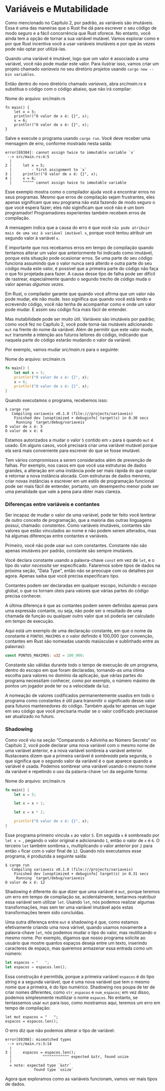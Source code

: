 # Variáveis e Mutabilidade

Como mencionado no Capítulo 2, por padrão, as variáveis são imutáveis. Essa é uma das
maneiras que o Rust lhe dá para escrever o seu código de
modo seguro e a fácil concorrência que Rust oforece. No entanto, você ainda tem
a opção de tornar a sua variável mutável. Vamos explorar como e por que Rust
incentiva você a usar variáveis imutáveis e por que às vezes pode
não optar por utilizá-las.

Quando uma variável é imutável, logo que um valor é associado a uma variável, você não pode mudar este valor.
Para ilustrar isso, vamos criar um projeto chamado *variaveis*
no seu diretório *projetos* usando `cargo new --bin variables`.

Então dentro do novo diretório chamado *variaveis*, abra *src/main.rs* e substitua o
código com o código abaixo, que não irá compilar:

<span class="filename">Nome do arquivo: src/main.rs</span>

```rust,ignore
fn main() {
    let x = 5;
    println!("O valor de x é: {}", x);
    x = 6;
    println!("O valor de x é: {}", x);
}
```

Salve e execute o programa usando `cargo run`. Você deve receber uma mensagem de erro,
conforme mostrado nesta saída:

```text
error[E0384]: cannot assign twice to immutable variable `x`
 --> src/main.rs:4:5
  |
2 |     let x = 5;
  |         - first assignment to `x`
3 |     println!("O valor de x é: {}", x);
4 |     x = 6;
  |     ^^^^^ cannot assign twice to immutable variable
```

Esse exemplo mostra como o compilador ajuda você a encontrar erros no seus programas.
Mesmo que erros de compilação sejam frustrantes, eles apenas significam que seu programa
não está fazendo de modo seguro o que você espera fazer; eles *não* siginificam que você
não é um bom programador! Programadores experientes também recebem erros de compilação.

A mensagem indica que a causa do erro é que você
`não pode atribuir mais de uma vez à variável
imutável x`, porque você tentou atribuir um segundo valor à variável `x`.

É importante que nos recebamos erros em tempo de compilação quando tentamos
alterar um valor que anteriormente foi indicado como imutável, porque
esta situação pode ocasionar erros. Se uma parte do seu código funciona assumindo
que o valor nunca será alterdo e outra parte do seu código muda este valor, é
possível que a primeira parte do código não faça o que foi projetada para fazer.
A causa desse tipo de falha pode ser difícil de rastrear,
especialmente quando o segundo trecho de código muda o valor apenas *algumas vezes*.

Em Rust, o compilador garante que quando você afirma que um valor não pode mudar,
ele não mude. Isso significa que quando você está lendo e ecrevendo código,
você não tenha de acompanhar como e onde um valor pode mudar. E assim seu código
fica mais fácil de entender.

Mas mutabilidade pode ser muito útil. Variáveis são imutáveis por padrão; como
você fez no Capítulo 2, você pode torná-las mutáveis adicionando `mut` na frente do
nome da variável. Além de permitir que este valor mude, `mut` transmite
a intenção aos futuros leitores do código, indicando que naquela
parte do código estarão mudando o valor da variável.

Por exemplo, vamos mudar *src/main.rs* para o seguinte:

<span class="filename">Nome do arquivo: src/main.rs</span>

```rust
fn main() {
    let mut x = 5;
    println!("O valor de x é: {}", x);
    x = 6;
    println!("O valor de x é: {}", x);
}
```

Quando executamos o programa, recebemos isso:

```text
$ cargo run
   Compiling variaveis v0.1.0 (file:///projects/variaveis)
    Finished dev [unoptimized + debuginfo] target(s) in 0.30 secs
     Running `target/debug/variaveis`
O valor de x é: 5
O valor de x é: 6
```

Estamos autorizados a mudar o valor `5` contido  em `x` para `6`
quando `mut` é usado. Em alguns casos, você precisará criar uma variável mutável porque ela
será mais conveniente para escrever do que se fosse imutável.

Tem vários compromissos a serem considerados além de prevenção de
falhas. Por exemplo, nos casos em que você usa estruturas de dados grandes,
a alteração em uma instância pode ser mais rápida do que copiar e retornar a nova instância
alocada. Com estruturas de dados menores, criar novas instâncias e escrever
em um estilo de programação funcional pode ser mais fácil de entender, portanto,
um desempenho menor pode ser uma penalidade que vale a pena para obter mais clareza.

### Diferenças entre variáveis e contantes

Ser incapaz de mudar o valor de uma variável, pode ter feito você lembrar de
outro conceito de programação, que a maioria das outras linguagens possui, chamado: *constantes*. Como
variáveis imutáveis, contantes são valores que estão vinculados ao nome e não
podem serem alterados, mas há algumas diferenças entre contantes e
variáveis.

Primeiro, você não pode usar `mut` com constantes. Constante não são apenas
imutáveis por padrão, constante são sempre imutáveis.

Você declara constante usando a palavra-chave `const` em vez de `let`,
e o tipo do valor *necessita* ser específicado. Falaremos sobre tipos de dados
na próxima seção, "Data Type", então
não se preocupe com os detalhes por agora. Apenas saiba que você precisa especificaro tipo.

Contantes podem ser declaradas em qualquer escopo, incluindo o escopo global, o que os tornam
úteis para valores que várias partes do código precisa conhecer.

A última diferença é que as contantes podem serem definidas apenas para uma expressão contante,
ou seja, não pode ser o resultado de uma chamada de função ou qualquer outro valor que só poderia ser
calculado em tempo de execução.

Aqui está um exemplo de uma declaração constante, em que o nome da constante é
`PONTOS_MAXIMOS` e o valor definido é 100,000 (por
convenção, contantes em Rust são nomeadas usando maiúsculas e sublinhado entre as palavras):

```rust
const PONTOS_MAXIMOS: u32 = 100_000;
```

Constante são válidas durante todo o tempo de execução de um programa, dentro do escopo em que
foram declaradas, tornando-as uma ótima escolha para valores no domínio da aplicação,
que várias partes do programa necessitam conhecer, como por exemplo,
o número máximo de pontos um jogador pode ter ou a
velocidade da luz.

A nomeação de valores codificados permanentemente usados em todo o programa como constantes é útil
para transmitir o significado desse valor para futuros mantenedores do código. Também
ajuda ter apenas um lugar em seu código que você precisaria mudar se o
valor codificado precisasse ser atualizado no futuro.

### Shadowing

Como você viu na seção “Comparando o Adivinha ao Número Secreto” no Capítulo
2, você pode declarar uma nova variável com o mesmo nome de uma variável anterior,
e a nova variável sombreia a variável anterior. Rustaceans dizem que a
primeira variável é *sombreada* pela segunda, o que significa que o segundo
valor da variável é o que aparece quando a variável é usada. Podemos sombrear uma
variável usando o mesmo nome da variável e repetindo o uso da palavra-chave `let`
da seguinte forma:

<span class="filename">Nome do arquivo: src/main.rs</span>

```rust
fn main() {
    let x = 5;

    let x = x + 1;

    let x = x * 2;

    println!("O valor de x é: {}", x);
}
```

Esse programa primeiro vincula `x` ao valor `5`. Em seguida `x` é sombreado por
`let x = `, pegando o valor original e adicionando `1`, então o valor de
`x` é `6`. O terceiro `let` também sombrea `x`, multiplicando o 
valor anterior por `2` para então `x` ficar com o valor final de `12`. Quando nós executamos esse programa, é
produzida a seguinte saída:

```text
$ cargo run
   Compiling variaveis v0.1.0 (file:///projects/variaveis)
    Finished dev [unoptimized + debuginfo] target(s) in 0.31 secs
     Running `target/debug/variaveis`
O valor de x é: 12
```

Shadowing é diferente do que dizer que uma variável é `mut`, porque teremos um
erro em tempo de compilação se, acidentalmente, tentarmos reatribuir essa variável sem
utilizar `let`. Usando `let`, nós podemos realizar algumas transformações,
mas sem ter uma variável imutável após estas transformações terem
sido concluídas.

Uma outra diferença entre `mut` e shadowing é que,
como estamos efetivamente criando uma nova várivel, quando usamos novamente a palavra-chave `let`, nós
podemos mudar o tipo do valor, mas reutilizando o mesmo nome. Por exemplo, digamos que nosso programa
solicite ao usuário que mostre quantos espaços deseja entre um texto, inserindo
caracteres de espaço, mas queremos armazenar essa entrada como um número:

```rust
let espacos = "   ";
let espacos = espacos.len();
```

Essa construção é permitida, porque a primeira variável `espacos` é do tipo string
e a segunda variável, que é uma nova variável que tem o
mesmo nome que a primeira, é do tipo numérico. Shadowing nos poupa de
ter de criar nomes diferentes, como `str_espacos` e
`num_espacos`; em vez disso, podemos simplesmente reutilizar o nome `espacos`. No entanto, se
tentassemos usar `mut` para isso, como mostramos aqui, teremos um erro em tempo de compilação:

```rust,ignore
let mut espacos = "   ";
espacos = espacos.len();
```

O erro diz que não podemos alterar o tipo de variável:

```text
error[E0308]: mismatched types
 --> src/main.rs:3:14
  |
3 |     espacos = espacos.len();
  |              ^^^^^^^^^^^^ expected &str, found usize
  |
  = note: expected type `&str`
             found type `usize`
```

Agora que exploramos como as variáveis funcionam, vamos ver mais tipos de dados.
